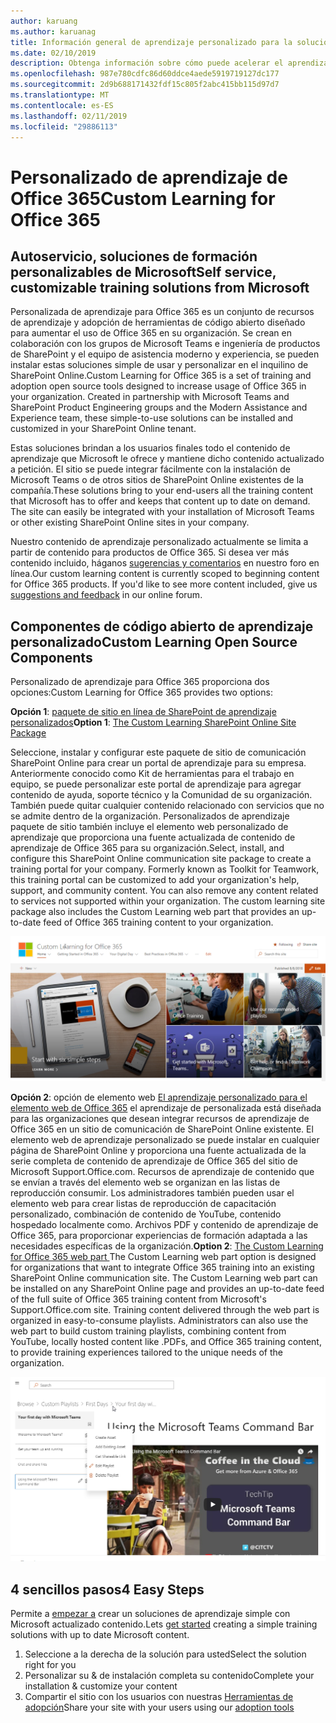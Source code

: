 ```yaml
---
author: karuang
ms.author: karuanag
title: Información general de aprendizaje personalizado para la solución de código abierto de Office 365
ms.date: 02/10/2019
description: Obtenga información sobre cómo puede acelerar el aprendizaje personalizado para Office 365 de uso y la adopción de Office 365 en su organización. Nuestras soluciones incluyen un elemento web de SharePoint Online personalizado y un sitio de recursos de aprendizaje de comunicaciones SharePoint Online moderno que se aprovisiona con facilidad a su inquilino de Office 365.
ms.openlocfilehash: 987e780cdfc86d60ddce4aede5919719127dc177
ms.sourcegitcommit: 2d9b688171432fdf15c805f2abc415bb115d97d7
ms.translationtype: MT
ms.contentlocale: es-ES
ms.lasthandoff: 02/11/2019
ms.locfileid: "29886113"
---
```

# <a name="custom-learning-for-office-365"></a><span data-ttu-id="5937d-104">Personalizado de aprendizaje de Office 365</span><span class="sxs-lookup"><span data-stu-id="5937d-104">Custom Learning for Office 365</span></span>

## <a name="self-service-customizable-training-solutions-from-microsoft"></a><span data-ttu-id="5937d-105">Autoservicio, soluciones de formación personalizables de Microsoft</span><span class="sxs-lookup"><span data-stu-id="5937d-105">Self service, customizable training solutions from Microsoft</span></span>

<span data-ttu-id="5937d-p102">Personalizada de aprendizaje para Office 365 es un conjunto de recursos de aprendizaje y adopción de herramientas de código abierto diseñado para aumentar el uso de Office 365 en su organización. Se crean en colaboración con los grupos de Microsoft Teams e ingeniería de productos de SharePoint y el equipo de asistencia moderno y experiencia, se pueden instalar estas soluciones simple de usar y personalizar en el inquilino de SharePoint Online.</span><span class="sxs-lookup"><span data-stu-id="5937d-p102">Custom Learning for Office 365 is a set of training and adoption open source tools designed to increase usage of Office 365 in your organization. Created in partnership with Microsoft Teams and SharePoint Product Engineering groups and the Modern Assistance and Experience team, these simple-to-use solutions can be installed and customized in your SharePoint Online tenant.</span></span> 

<span data-ttu-id="5937d-p103">Estas soluciones brindan a los usuarios finales todo el contenido de aprendizaje que Microsoft le ofrece y mantiene dicho contenido actualizado a petición.  El sitio se puede integrar fácilmente con la instalación de Microsoft Teams o de otros sitios de SharePoint Online existentes de la compañía.</span><span class="sxs-lookup"><span data-stu-id="5937d-p103">These solutions bring to your end-users all the training content that Microsoft has to offer and keeps that content up to date on demand.  The site can easily be integrated with your installation of Microsoft Teams or other existing SharePoint Online sites in your company.</span></span>

<span data-ttu-id="5937d-p104">Nuestro contenido de aprendizaje personalizado actualmente se limita a partir de contenido para productos de Office 365.  Si desea ver más contenido incluido, háganos [sugerencias y comentarios](feedback.md) en nuestro foro en línea.</span><span class="sxs-lookup"><span data-stu-id="5937d-p104">Our custom learning content is currently scoped to beginning content for Office 365 products.  If you'd like to see more content included, give us [suggestions and feedback](feedback.md) in our online forum.</span></span>  

## <a name="custom-learning-open-source-components"></a><span data-ttu-id="5937d-112">Componentes de código abierto de aprendizaje personalizado</span><span class="sxs-lookup"><span data-stu-id="5937d-112">Custom Learning Open Source Components</span></span>

<span data-ttu-id="5937d-113">Personalizado de aprendizaje para Office 365 proporciona dos opciones:</span><span class="sxs-lookup"><span data-stu-id="5937d-113">Custom Learning for Office 365 provides two options:</span></span> 

<span data-ttu-id="5937d-114">**Opción 1**: [paquete de sitio en línea de SharePoint de aprendizaje personalizados](installsitepackage.md)</span><span class="sxs-lookup"><span data-stu-id="5937d-114">**Option 1**: [The Custom Learning SharePoint Online Site Package](installsitepackage.md)</span></span>

<span data-ttu-id="5937d-p105">Seleccione, instalar y configurar este paquete de sitio de comunicación SharePoint Online para crear un portal de aprendizaje para su empresa. Anteriormente conocido como Kit de herramientas para el trabajo en equipo, se puede personalizar este portal de aprendizaje para agregar contenido de ayuda, soporte técnico y la Comunidad de su organización. También puede quitar cualquier contenido relacionado con servicios que no se admite dentro de la organización. Personalizados de aprendizaje paquete de sitio también incluye el elemento web personalizado de aprendizaje que proporciona una fuente actualizada de contenido de aprendizaje de Office 365 para su organización.</span><span class="sxs-lookup"><span data-stu-id="5937d-p105">Select, install, and configure this SharePoint Online communication site package to create a training portal for your company. Formerly known as Toolkit for Teamwork, this training portal can be customized to add your organization's help, support, and community content. You can also remove any content related to services not supported within your organization. The custom learning site package also includes the Custom Learning web part that provides an up-to-date feed of Office 365 training content to your organization.</span></span> 

![Personalizado de aprendizaje de la experiencia del sitio de Office 365](media/clo365homepage.png)

<span data-ttu-id="5937d-p106">**Opción 2**: opción de elemento web [El aprendizaje personalizado para el elemento web de Office 365](installwebpart.md) el aprendizaje de personalizada está diseñada para las organizaciones que desean integrar recursos de aprendizaje de Office 365 en un sitio de comunicación de SharePoint Online existente. El elemento web de aprendizaje personalizado se puede instalar en cualquier página de SharePoint Online y proporciona una fuente actualizada de la serie completa de contenido de aprendizaje de Office 365 del sitio de Microsoft Support.Office.com. Recursos de aprendizaje de contenido que se envían a través del elemento web se organizan en las listas de reproducción consumir. Los administradores también pueden usar el elemento web para crear listas de reproducción de capacitación personalizado, combinación de contenido de YouTube, contenido hospedado localmente como. Archivos PDF y contenido de aprendizaje de Office 365, para proporcionar experiencias de formación adaptada a las necesidades específicas de la organización.</span><span class="sxs-lookup"><span data-stu-id="5937d-p106">**Option 2**: [The Custom Learning for Office 365 web part ](installwebpart.md) The Custom Learning web part option is designed for organizations that want to integrate Office 365 training into an existing SharePoint Online communication site. The Custom Learning web part can be installed on any SharePoint Online page and provides an up-to-date feed of the full suite of Office 365 training content from Microsoft's Support.Office.com site. Training content delivered through the web part is organized in easy-to-consume playlists. Administrators can also use the web part to build custom training playlists, combining content from YouTube, locally hosted content like .PDFs, and Office 365 training content, to provide training experiences tailored to the unique needs of the organization.</span></span>

![Personalizado de aprendizaje para el elemento Web de Office 365](media/clo365customplaylist.png)

## <a name="4-easy-steps"></a><span data-ttu-id="5937d-125">4 sencillos pasos</span><span class="sxs-lookup"><span data-stu-id="5937d-125">4 Easy Steps</span></span>

<span data-ttu-id="5937d-126">Permite a [empezar a](getstarted.md) crear un soluciones de aprendizaje simple con Microsoft actualizado contenido.</span><span class="sxs-lookup"><span data-stu-id="5937d-126">Lets [get started](getstarted.md) creating a simple training solutions with up to date Microsoft content.</span></span>

1. <span data-ttu-id="5937d-127">Seleccione a la derecha de la solución para usted</span><span class="sxs-lookup"><span data-stu-id="5937d-127">Select the solution right for you</span></span>
2. <span data-ttu-id="5937d-128">Personalizar su & de instalación completa su contenido</span><span class="sxs-lookup"><span data-stu-id="5937d-128">Complete your installation & customize your content</span></span>
3. <span data-ttu-id="5937d-129">Compartir el sitio con los usuarios con nuestras [Herramientas de adopción](driveadoption.md)</span><span class="sxs-lookup"><span data-stu-id="5937d-129">Share your site with your users using our [adoption tools](driveadoption.md)</span></span>
